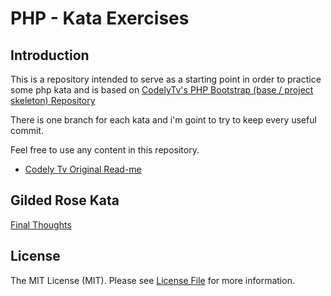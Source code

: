 # PHP - Kata Exercises
 
## Introduction 

This is a repository intended to serve as a starting point in order to practice some php kata 
and is based on [CodelyTv's PHP Bootstrap (base / project skeleton) Repository][link-codely-repo] 

There is one branch for each kata and i'm goint to try to keep every useful commit.

Feel free to use any content in this repository.
* [Codely Tv Original Read-me][link-original-readme]

## Gilded Rose Kata

[Final Thoughts](https://github.com/lozanotc7/katas/blob/Katas/GildedRose_v2/src/GildedRose/FinalThoughts.md)

## License

The MIT License (MIT). Please see [License File][link-license] for more information.

[link-original-readme]: Original_README.md
[link-codely-repo]: (https://github.com/CodelyTV/php-bootstrap/)
[link-license]: LICENSE
